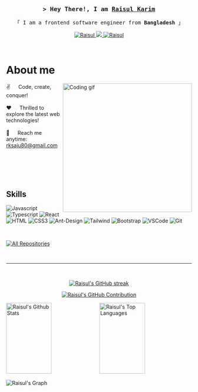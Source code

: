 <!--
<h2 align="center">
  Welcome to Al Siam World!
  <img src="https://media.giphy.com/media/hvRJCLFzcasrR4ia7z/giphy.gif" width="28">
</h2>
-->

<!--
<p align="center">
  <a href="https://github.com/Raisul Karim Saju"><img src="https://readme-typing-svg.herokuapp.com/?lines=Self%20Taught%20Programmer;Front%20End%20Developer;1.5%2B%20years%20of%20coding%20experience;Always%20learning%20new%20things&center=true&width=380&height=45"></a>
</p>

 -->




<!-- Intro  -->
<h3 align="center">
        <samp>&gt; Hey There!, I am
                <b><a target="_blank" href="https://www.linkedin.com/in/raisul-karim-saju/">Raisul Karim</a></b>
        </samp>
</h3>


<p align="center"> 
  <samp>
    「 I am a frontend software engineer from <b>Bangladesh</b> 」
    <br>
  </samp>
</p>

<p align="center">
  <!--
 <a href="https://mujammal.com" target="blank">
  <img src="https://img.shields.io/badge/Website-DC143C?style=for-the-badge&logo=medium&logoColor=white" alt="mujammal" />
 </a>-->
 <a href="https://www.linkedin.com/in/raisul-karim-saju/" target="_blank">
  <img src="https://img.shields.io/badge/LinkedIn-0077B5?style=for-the-badge&logo=linkedin&logoColor=white" alt="Raisul"/>
 </a>
 <!-- <a href="https://twitter.com/raisul_karim1" target="_blank">
  <img src="https://img.shields.io/badge/dev.to-0A0A0A?style=for-the-badge&logo=dev.to&logoColor=white" alt="mujammal" />
 </a> -->
 <a href="https://twitter.com/raisul_karim1" target="_blank">
  <img src="https://img.shields.io/badge/Twitter-1DA1F2?style=for-the-badge&logo=twitter&logoColor=white" />
 </a>
 <a href="https://www.facebook.com/profile.php?id=100086738076898" target="_blank">
  <img src="https://img.shields.io/badge/Facebook-20BEFF?&style=for-the-badge&logo=facebook&logoColor=white" alt="Raisul"  />
  </a> 
</p>
<br />

<!-- About Section -->
 # About me
 
<p>
 <img align="right" width="350" src="https://camo.githubusercontent.com/19db51af5f90f1b152bc0b9078f5fe97053955be5074f03f17019c70345bdcdb/68747470733a2f2f6d69726f2e6d656469756d2e636f6d2f6d61782f313336302f302a37513379765349765f7430696f4a2d5a2e676966" alt="Coding gif" />
  
 ✌️ &emsp; Code, create, conquer! <br/><br/>
 ❤️ &emsp; Thrilled to explore the latest web technologies!<br/><br/>
 📧 &emsp; Reach me anytime: rksaju80@gmail.com<br/><br/>

</p>

<br/>
<br/>
<br/>

## Skills

![Javascript](https://img.shields.io/badge/Javascript-F0DB4F?style=for-the-badge&labelColor=black&logo=javascript&logoColor=F0DB4F)
![Typescript](https://img.shields.io/badge/Typescript-007acc?style=for-the-badge&labelColor=black&logo=typescript&logoColor=007acc)
![React](https://img.shields.io/badge/-React-61DBFB?style=for-the-badge&labelColor=black&logo=react&logoColor=61DBFB)
![HTML](https://img.shields.io/badge/HTML5-E34F26?style=for-the-badge&logo=html5&logoColor=white)
![CSS3](https://img.shields.io/badge/CSS3-1572B6?style=for-the-badge&logo=css3&logoColor=white)
![Ant-Design](https://img.shields.io/badge/AntDesign-0170FE?style=for-the-badge&logo=antdesign&logoColor=white)
![Tailwind](https://img.shields.io/badge/Tailwind_CSS-092749?style=for-the-badge&logo=tailwindcss&logoColor=06B6D4&labelColor=000000)
![Bootstrap](https://img.shields.io/badge/Bootstrap-563D7C?style=for-the-badge&logo=bootstrap&logoColor=white)
![VSCode](https://img.shields.io/badge/Visual_Studio-0078d7?style=for-the-badge&logo=visual%20studio&logoColor=white)
![Git](https://img.shields.io/badge/Git-F05032?style=for-the-badge&logo=git&logoColor=white)

<!-- ![Next.js](https://img.shields.io/badge/next.js-000000?style=for-the-badge&logo=nextdotjs&logoColor=white)
![Nodejs](https://img.shields.io/badge/Nodejs-3C873A?style=for-the-badge&labelColor=black&logo=node.js&logoColor=3C873A)
![Express.js](https://img.shields.io/badge/Express.js-000000?style=for-the-badge&logo=express&logoColor=white) 
![MongoDB](https://img.shields.io/badge/MongoDB-4EA94B?style=for-the-badge&logo=mongodb&logoColor=white) -->

<!-- ![SASS Badge](https://img.shields.io/badge/Sass-CC6699?style=for-the-badge&logo=sass&logoColor=white) -->

<!--![Redux](https://img.shields.io/badge/Redux-593D88?style=for-the-badge&logo=redux&logoColor=white) -->
<!-- ![React Query](https://img.shields.io/badge/-React_Query-FF4154?style=for-the-badge&logo=react%20query&logoColor=white) -->

<br/>

<p align="left">
  <a href="https://github.com/RK289g?tab=repositories" target="_blank"><img alt="All Repositories" title="All Repositories" src="https://img.shields.io/badge/-All%20Repos-2962FF?style=for-the-badge&logo=koding&logoColor=white"/></a>
</p>

<br/>
<hr/>
<br/>

<p align="center">
  <a href="https://github.com/RK289g">
    <img src="https://github-readme-streak-stats.herokuapp.com/?user=RK289g&theme=radical&border=7F3FBF&background=0D1117" alt="Raisul's GitHub streak"/>
  </a>
</p>

<p align="center">
  <a href="https://github.com/RK289g">
    <img src="https://github-profile-summary-cards.vercel.app/api/cards/profile-details?username=RK289g&theme=radical" alt="Raisul's GitHub Contribution"/>
  </a>
</p>

<a> 
    <a href="https://github.com/RK289g"><img alt="Raisul's Github Stats" src="https://denvercoder1-github-readme-stats.vercel.app/api?username=dkn1ght23&show_icons=true&count_private=true&theme=react&border_color=7F3FBF&bg_color=0D1117&title_color=F85D7F&icon_color=F8D866" height="192px" width="49.5%"/></a>
  <a href="https://github.com/RK289g"><img alt="Raisul's Top Languages" src="https://denvercoder1-github-readme-stats.vercel.app/api/top-langs/?username=RK289g&langs_count=8&layout=compact&theme=react&border_color=7F3FBF&bg_color=0D1117&title_color=F85D7F&icon_color=F8D866" height="192px" width="49.5%"/></a>
  <br/>
</a>


![Raisul's Graph](https://github-readme-activity-graph.vercel.app/graph?username=RK289g&custom_title=Raisul%27s%20GitHub%20Activity%20Graph&bg_color=0D1117&color=7F3FBF&line=7F3FBF&point=7F3FBF&area_color=FFFFFF&title_color=FFFFFF&area=true)
